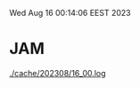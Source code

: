 Wed Aug 16 00:14:06 EEST 2023
# JAM
<a href='./cache/202308/16_00.log'>./cache/202308/16_00.log</a>
